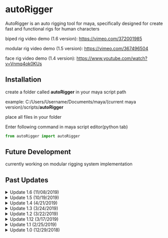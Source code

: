# autoRigger
AutoRigger is an auto rigging tool for maya, specifically designed for create fast and functional rigs for human characters

biped rig video demo (1.6 version): https://vimeo.com/372001985

modular rig video demo (1.5 version): https://vimeo.com/367496504

face rig video demo (1.4 version): https://www.youtube.com/watch?v=Vnmq4ok0KUs

## Installation
create a folder called **autoRigger** in your maya script path

example: C:/Users/Username/Documents/maya/(current maya version)/scripts/**autoRigger**

place all files in your folder


Enter following command in maya script editor(python tab)
```python
from autoRigger import autoRigger
```

## Future Development
currently working on modular rigging system implementation

## Past Updates

<details>
  <summary>Update 1.6 (11/08/2019)</summary>
  <p>*added biped template</p>
</details>

<details>
  <summary>Update 1.5 (10/19/2019)</summary>
  <p>*Modular system online</p>
  <p>*New interface and functions</p>
</details>

<details>
  <summary>Update 1.4 (4/21/2019)</summary>
  <p>*Integrated Body and Facial Rigging System</p>
  <p>*Added Face Picker</p>
</details>

<details>
  <summary>Update 1.3 (3/24/2019)</summary>
  <p>*Included Beta Facial Rigging System</p>
</details>

<details>
  <summary>Update 1.2 (3/22/2019)</summary>
  <p>*Fixed IK/FK Arm bugs</p>
  <p>*Updated Foot Roll and Foot Bank</p>
  <p>*Included Flexible Spine Control</p>
</details>

<details>
  <summary>Update 1.12 (3/17/2019)</summary>
  <p>*Fixed Bugs on Arm Result Joint</p>
</details>

<details>
  <summary>Update 1.1 (2/25/2019)</summary>
  <p>*Now support Non-Tpose/Tpose Character Model</p>
  <p>*Included IK/FK switch for Character arm</p>
  <p>*Included Foot Bank attribute</p>
</details>

<details>
  <summary>Update 1.0 (12/29/2018)</summary>
  <p>*Included adjustable spine and finger number</p>
  <p>*Included one-click controller + constraint + default weightpaint</p>
  <p>*Included Fore-arm twist and Foot roll</p>
</details>

